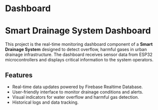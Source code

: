 # Dashboard
#  Smart Drainage System Dashboard

This project is the real-time monitoring dashboard component of a **Smart Drainage System** designed to detect overflow, harmful gases in urban drainage infrastructure. The dashboard receives sensor data from ESP32 microcontrollers and displays critical information to the  system operators.

## Features
- Real-time data updates powered by Firebase Realtime Database.
- User-friendly interface to monitor drainage conditions and alerts.
- Visual indicators for water overflow and harmful gas detection.
- Historical logs and data tracking.

 


